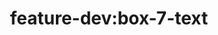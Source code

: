 ---
title: 'feature-dev:box-7-text'
pt: |-
    feature-dev:box-7-text
en: |-
    feature-dev:box-7-text
---